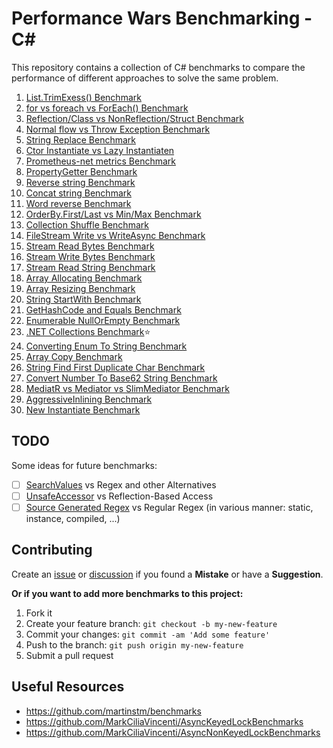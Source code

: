 # Performance Wars Benchmarking - C\#

This repository contains a collection of C# benchmarks to compare the performance of different approaches to solve the same problem.

1. [List.TrimExess() Benchmark](https://github.com/mjebrahimi/Performance-Wars-Benchmarking-CSharp/tree/master/List-TrimExess-Benchmark)
2. [for vs foreach vs ForEach() Benchmark](https://github.com/mjebrahimi/Performance-Wars-Benchmarking-CSharp/tree/master/For-ForEach-Benchmark)
3. [Reflection/Class vs NonReflection/Struct Benchmark](https://github.com/mjebrahimi/Performance-Wars-Benchmarking-CSharp/tree/master/Reflection-NonReflection-Benchmark)
4. [Normal flow vs Throw Exception Benchmark](https://github.com/mjebrahimi/Performance-Wars-Benchmarking-CSharp/tree/master/Throw-Exception-Benchmark)
5. [String Replace Benchmark](https://github.com/mjebrahimi/Performance-Wars-Benchmarking-CSharp/tree/master/String-Replace-Benchmark)
6. [Ctor Instantiate vs Lazy Instantiaten](https://github.com/mjebrahimi/Performance-Wars-Benchmarking-CSharp/tree/master/New-Lazy-Instantiate)
7. [Prometheus-net metrics Benchmark](https://github.com/mjebrahimi/Performance-Wars-Benchmarking-CSharp/tree/master/Metrics-Benchmark)
8. [PropertyGetter Benchmark](https://github.com/mjebrahimi/Performance-Wars-Benchmarking-CSharp/tree/master/Property-Getter-Benchmark)
9. [Reverse string Benchmark](https://github.com/mjebrahimi/Performance-Wars-Benchmarking-CSharp/tree/master/String-Reverse-Benchmark)
10. [Concat string Benchmark](https://github.com/mjebrahimi/Performance-Wars-Benchmarking-CSharp/tree/master/String-Concat-Benchmark)
11. [Word reverse Benchmark](https://github.com/mjebrahimi/Performance-Wars-Benchmarking-CSharp/tree/master/Word-Reverse-Benchmark)
12. [OrderBy.First/Last vs Min/Max Benchmark](https://github.com/mjebrahimi/Performance-Wars-Benchmarking-CSharp/tree/master/OrderByFirstLast-MinMax-Benchmark)
13. [Collection Shuffle Benchmark](https://github.com/mjebrahimi/Performance-Wars-Benchmarking-CSharp/tree/master/Collection-Shuffle-Benchmark)
14. [FileStream Write vs WriteAsync Benchmark](https://github.com/mjebrahimi/Performance-Wars-Benchmarking-CSharp/tree/master/FileStream-WriteAsync-Benchmark)
15. [Stream Read Bytes Benchmark](https://github.com/mjebrahimi/Performance-Wars-Benchmarking-CSharp/tree/master/Stream-Read-Bytes-Benchmark)
16. [Stream Write Bytes Benchmark](https://github.com/mjebrahimi/Performance-Wars-Benchmarking-CSharp/tree/master/Stream-Write-Bytes-Benchmark)
17. [Stream Read String Benchmark](https://github.com/mjebrahimi/Performance-Wars-Benchmarking-CSharp/tree/master/Stream-Read-String-Benchmark)
18. [Array Allocating Benchmark](https://github.com/mjebrahimi/Performance-Wars-Benchmarking-CSharp/tree/master/Array-Allocating-Benchmark)
19. [Array Resizing Benchmark](https://github.com/mjebrahimi/Performance-Wars-Benchmarking-CSharp/tree/master/Array-Resizing-Benchmark)
20. [String StartWith Benchmark](https://github.com/mjebrahimi/Performance-Wars-Benchmarking-CSharp/tree/master/String-StartWith-Benchmark)
21. [GetHashCode and Equals Benchmark](https://github.com/mjebrahimi/Performance-Wars-Benchmarking-CSharp/tree/master/GetHashCode-Equals-Benchmark)
22. [Enumerable NullOrEmpty Benchmark](https://github.com/mjebrahimi/Performance-Wars-Benchmarking-CSharp/tree/master/Enumerable-NullOrEmpty-Benchmark)
23. [.NET Collections Benchmark](https://github.com/mjebrahimi/DotNet-Collections-Benchmark/)⭐️
24. [Converting Enum To String Benchmark](https://github.com/mjebrahimi/Performance-Wars-Benchmarking-CSharp/tree/master/Convert-Enum-To-String-Benchmark)
25. [Array Copy Benchmark](https://github.com/mjebrahimi/Performance-Wars-Benchmarking-CSharp/tree/master/Array-Copy-Benchmark)
26. [String Find First Duplicate Char Benchmark](https://github.com/mjebrahimi/Performance-Wars-Benchmarking-CSharp/tree/master/String-FirstDuplicateChar-Benchmark)
27. [Convert Number To Base62 String Benchmark](https://github.com/mjebrahimi/Performance-Wars-Benchmarking-CSharp/tree/master/Convert-To-Base62-Benchmark)
28. [MediatR vs Mediator vs SlimMediator Benchmark](https://github.com/mjebrahimi/Performance-Wars-Benchmarking-CSharp/tree/master/Mediators-Benchmark)
29. [AggressiveInlining Benchmark](https://github.com/mjebrahimi/Performance-Wars-Benchmarking-CSharp/tree/master/AggressiveInlining-Benchmark)
30. [New Instantiate Benchmark](https://github.com/mjebrahimi/Performance-Wars-Benchmarking-CSharp/tree/master/New-Instantiate-Benchmark)

## TODO

Some ideas for future benchmarks:

- [ ] [SearchValues](https://learn.microsoft.com/en-us/dotnet/api/system.buffers.searchvalues-1) vs Regex and other Alternatives
- [ ] [UnsafeAccessor](https://learn.microsoft.com/en-us/dotnet/api/system.runtime.compilerservices.unsafeaccessorattribute) vs Reflection-Based Access
- [ ] [Source Generated Regex](https://learn.microsoft.com/en-us/dotnet/api/system.runtime.compilerservices.unsafeaccessorattribute) vs Regular Regex (in various manner: static, instance, compiled, ...)

## Contributing

Create an [issue](https://github.com/mjebrahimi/Performance-Wars-Benchmarking-CSharp/issues/new) or [discussion](https://github.com/mjebrahimi/Performance-Wars-Benchmarking-CSharp/discussions/new/choose) if you found a **Mistake** or have a **Suggestion**.

**Or if you want to add more benchmarks to this project:**

1. Fork it
2. Create your feature branch: `git checkout -b my-new-feature`
3. Commit your changes: `git commit -am 'Add some feature'`
4. Push to the branch: `git push origin my-new-feature`
5. Submit a pull request

## Useful Resources

- https://github.com/martinstm/benchmarks
- https://github.com/MarkCiliaVincenti/AsyncKeyedLockBenchmarks
- https://github.com/MarkCiliaVincenti/AsyncNonKeyedLockBenchmarks
